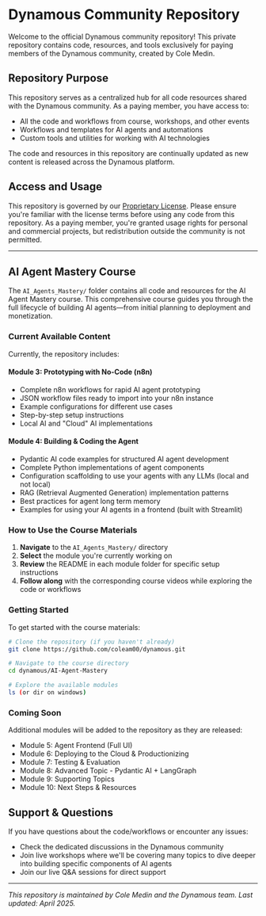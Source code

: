 # Dynamous Community Repository

Welcome to the official Dynamous community repository! This private repository contains code, resources, and tools exclusively for paying members of the Dynamous community, created by Cole Medin.

## Repository Purpose

This repository serves as a centralized hub for all code resources shared with the Dynamous community. As a paying member, you have access to:

- All the code and workflows from course, workshops, and other events
- Workflows and templates for AI agents and automations
- Custom tools and utilities for working with AI technologies

The code and resources in this repository are continually updated as new content is released across the Dynamous platform.

## Access and Usage

This repository is governed by our [Proprietary License](LICENSE.md). Please ensure you're familiar with the license terms before using any code from this repository. As a paying member, you're granted usage rights for personal and commercial projects, but redistribution outside the community is not permitted.

---

## AI Agent Mastery Course

The `AI_Agents_Mastery/` folder contains all code and resources for the AI Agent Mastery course. This comprehensive course guides you through the full lifecycle of building AI agents—from initial planning to deployment and monetization.

### Current Available Content

Currently, the repository includes:

#### Module 3: Prototyping with No-Code (n8n)
- Complete n8n workflows for rapid AI agent prototyping
- JSON workflow files ready to import into your n8n instance
- Example configurations for different use cases
- Step-by-step setup instructions
- Local AI and "Cloud" AI implementations

#### Module 4: Building & Coding the Agent
- Pydantic AI code examples for structured AI agent development
- Complete Python implementations of agent components
- Configuration scaffolding to use your agents with any LLMs (local and not local)
- RAG (Retrieval Augmented Generation) implementation patterns
- Best practices for agent long term memory
- Examples for using your AI agents in a frontend (built with Streamlit)

### How to Use the Course Materials

1. **Navigate** to the `AI_Agents_Mastery/` directory
2. **Select** the module you're currently working on
3. **Review** the README in each module folder for specific setup instructions
4. **Follow along** with the corresponding course videos while exploring the code or workflows

### Getting Started

To get started with the course materials:

```bash
# Clone the repository (if you haven't already)
git clone https://github.com/coleam00/dynamous.git

# Navigate to the course directory
cd dynamous/AI-Agent-Mastery

# Explore the available modules
ls (or dir on windows)
```

### Coming Soon

Additional modules will be added to the repository as they are released:
- Module 5: Agent Frontend (Full UI)
- Module 6: Deploying to the Cloud & Productionizing
- Module 7: Testing & Evaluation
- Module 8: Advanced Topic - Pydantic AI + LangGraph
- Module 9: Supporting Topics
- Module 10: Next Steps & Resources

## Support & Questions

If you have questions about the code/workflows or encounter any issues:
- Check the dedicated discussions in the Dynamous community
- Join live workshops where we'll be covering many topics to dive deeper into building specific components of AI agents
- Join our live Q&A sessions for direct support

---

*This repository is maintained by Cole Medin and the Dynamous team. Last updated: April 2025.*